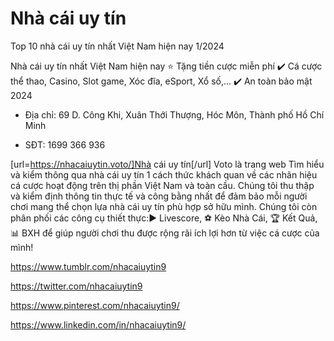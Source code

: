 # Nhà cái uy tín

Top 10 nhà cái uy tín nhất Việt Nam hiện nay 1/2024

Nhà cái uy tín nhất Việt Nam hiện nay ⭐ Tặng tiền cược miễn phí ✔️ Cá cược thể thao, Casino, Slot game, Xóc đĩa, eSport, Xổ số,... ✔️ An toàn bảo mật 2024

- Địa chỉ: 69 D. Công Khi, Xuân Thới Thượng, Hóc Môn, Thành phố Hồ Chí Minh

- SĐT: 1699 366 936

[url=https://nhacaiuytin.voto/]Nhà cái uy tín[/url] Voto là trang web Tìm hiểu và kiểm thông qua nhà cái uy tín 1 cách thức khách quan về các nhãn hiệu cá cược hoạt động trên thị phần Việt Nam và toàn cầu. Chúng tôi thu thập và kiểm định thông tin thực tế và công bằng nhất để đảm bảo mỗi người chơi mang thể chọn lựa nhà cái uy tín phù hợp sở hữu mình. Chúng tôi còn phân phối các công cụ thiết thực:▶️ Livescore, ⚽ Kèo Nhà Cái, 🏆 Kết Quả, 📊 BXH để giúp người chơi thu được rộng rãi ích lợi hơn từ việc cá cược của mình!

https://www.tumblr.com/nhacaiuytin9

https://twitter.com/nhacaiuytin9

https://www.pinterest.com/nhacaiuytin9/

https://www.linkedin.com/in/nhacaiuytin9/

